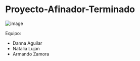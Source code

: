 # Proyecto-Afinador-Terminado
![image](https://user-images.githubusercontent.com/69810489/170637749-8731f26c-f6c1-4d6c-9ba2-03bf972ace6b.png)

Equipo:

- Danna Aguilar 
- Natalia Lujan
- Armando Zamora 
